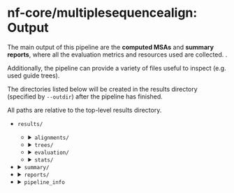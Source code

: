 # nf-core/multiplesequencealign: Output

The main output of this pipeline are the **computed MSAs** and **summary reports**, where all the evaluation metrics and resources used are collected. .

Additionally, the pipeline can provide a variety of files useful to inspect (e.g. used guide trees).

The directories listed below will be created in the results directory (specified by `--outdir`) after the pipeline has finished.

All paths are relative to the top-level results directory.

- `results/`

  - <details markdown="1">
    <summary><code>alignments/</code></summary>
      <b>MSA computed.</b>

    Each subdirectory is named after the sample id. It contains all the computed alignments for the given sample. The filename is built with the informations of the input file used and the tool(s).

    - <code>{SampleID}/{SampleID}_{Tree}\_args-{Tree_args}_{MSA}\_args-{MSA_args}.aln</code>.

    </details>

  - <details markdown="1">
    <summary><code>trees/</code></summary>

    <b>Rendered guide trees </b>

    If you have explicitly enabled the computation of guide trees via the toolsheet to be used by the MSA tool, these guide trees will be generated and stored in the trees directory.

    Each subdirectory is named after the sample id and contains all the computed trees for the given sample. The filename is built with the information from the input file used and the tool(s).

    - <code>{SampleID}/{SampleID}\_{Tree}\_args-{Tree_args}.dnd</code>.

    </details>

  - <details markdown="1">
    <summary><code>evaluation/</code></summary>

    <b>Computed evaluation statistics.</b>

    - <code>tcoffee_irmsd/</code>: directory containing the files with the complete iRMSD files. If `--calc_irmsd` is specified.
    - <code>tcoffee_tcs/</code>: directory containing the files with the complete TCS files. If `--calc_tcs` is specified.
    - <code>complete_summary_eval.csv</code>: csv file containing the summary of all evaluation metrics for each input file.
    </details>

  - <details markdown="1">
    <summary><code>stats/</code></summary>
    <b> Computed statistics about the input files </b>

    (e.g length of the sequences, number of the sequences, etc.).

    - <code>stats/</code>

      - <code>complete_summary_stats.csv</code>: csv file containing the summary for all the statistics computed on the input file.
      - <code>sequences/</code>
        - <code>seqstats/\*\_seqstats.csv</code>: file containing the sequence input length for each sequence in the family defined by the file name. If <code>--calc_seq_stats</code> is specified.
        - <code>perc_sim/\*.txt</code>: file containing the pairwise sequence similarity for all input sequences. If <code>--calc_sim</code> is specified.
      - <code>structures/</code>
        - <code>plddt/\*\_full_plddt.csv</code>: file containing the plddt of the structures for each sequence in the input file. If <code>--extract_plddt</code> is specified.
        </details>

    - <details markdown="1">
      <summary><code>summary/</code></summary>
        <b> CSV file with the summary of all statistics, evaluation metrics and resources used by each combination of tools </b>

      - <code>complete_summary_stats_with_trace.csv</code>: csv file containing the content of complete_summary_stats merged with the information of the trace file. This will not contain the resources usage running with <code>-resume</code>.
      </details>

    - <details markdown="1">
      <summary><code>reports/</code></summary>
      <b>QC and visualization reports.</b>

      - <details markdown="2">
          <summary><code>multiqc</code></summary>

        <b> MultiQC summary </b>

        <a href="http://multiqc.info">MultiQC</a> is a visualization tool that generates a single HTML report summarising all samples in your project. Most of the pipeline QC results are visualised in the report and further statistics are available in the report data directory.

        Results generated by MultiQC collate pipeline QC from supported tools e.g. FastQC. The pipeline has special steps which also allow the software versions to be reported in the MultiQC output for future traceability. For more information about how to use MultiQC reports, see <a href="http://multiqc.info">multiqc.info</a>.

        - <code>reports/multiqc/</code> - <code>multiqc_report.html</code>: a standalone HTML file that can be viewed in your web browser. - <code>multiqc_data/</code>: directory containing parsed statistics from the different tools used in the pipeline. - <code>multiqc_plots/</code>: directory containing static images from the report in various formats.
        </details>

      - <details markdown="2">
          <summary><code>visualisation</code></summary>
            <b>Foldmason</b> report for the visualization of the alignment and the protein structures.
            Only available if structures were provided as input.

        - <code>reports/visualization/</code>
        - <code>{SampleID}_{Tree}\_args-{Tree_args}_{MSA}\_args-{MSA_args}.html</code>: foldmason HTML report.
        </details>

      - <details markdown="1">
          <summary> <code>shiny_app/</code></summary>

        <b> A Shiny app is created to explore interactively your results </b>.

        A shiny app is prepared to visualize the summary statistics and evaluation of the produced alignments (skip with <code>--skip_shiny</code>).

        To run the Shiny app use the following commands from the results directory:

        <code>cd shiny_app</code>

        <code>./run.sh</code>

        Be aware that you have to have <a href="https://shiny.posit.co/py/">shiny</a> installed to access this feature.

        - <code>run.sh</code>: executable to start the shiny app.
        - <code>_.py_</code>: shiny app files.
        - <code>\*.csv</code>: csv file used by shiny app.
        </details>
        </details>

      - <details markdown="1">
          <summary><code>pipeline_info</code></summary>
          <b>Extra information about the pipeline execution.</b>

        - Reports generated by Nextflow: <code>execution_report.html</code>, <code>execution_timeline.html</code>, <code>execution_trace.txt</code> and <code>pipeline_dag.dot</code>, <code>pipeline_dag.svg</code>.
        - Reports generated by the pipeline: <code>pipeline_report.html</code>, <code>pipeline_report.txt</code> and <code>software_versions.yml</code>. The <code>pipeline_report\*</code> files will only be present if the <code>--email</code>, <code>--email_on_fail</code> parameter's are used when running the pipeline.
        - Reformatted samplesheet files used as input to the pipeline: <code>samplesheet.valid.csv</code>.
        - Parameters used by the pipeline run: <code>params.json</code>.
        <a href="https://www.nextflow.io/docs/latest/tracing.html">Nextflow</a> provides excellent functionality for generating various reports relevant to the running and execution of the pipeline. This will allow you to troubleshoot errors with the running of the pipeline, and also provide you with other information such as launch commands, run times and resource usage.
        </details>

  </details>
